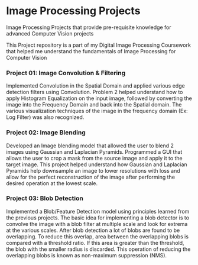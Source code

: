 # Image Processing Projects
Image Processing Projects that provide pre-requisite knowledge for advanced Computer Vision projects

This Project repository is a part of my Digital Image Processing Coursework that helped me understand the fundamentals of Image Processing for Computer Vision

### Project 01: Image Convolution & Filtering

Implemented Convolution in the Spatial Domain and applied various edge detection filters using Convolution. Problem 2 helped understand how to apply Histogram Equalization on the input image, followed by converting the image into the Frequency Domain and back into the Spatial domain. The various visualization techniques of the image in the frequency domain (Ex: Log Filter) was also recognized. 

### Project 02: Image Blending
Developed an Image blending model that allowed the user to blend 2 images using Gaussian and Laplacian Pyramids. Programmed a GUI that allows the user to crop a mask from the source image and apply it to the target image. This project helped understand how Gaussian and Laplacian Pyramids help downsample an image to lower resolutions with loss and allow for the perfect reconstruction of the image after performing the desired operation at the lowest scale.

### Project 03: Blob Detection
Implemented a Blob/Feature Detection model using principles learned from the previous projects. The basic idea for implementing a blob detector is to convolve the image with a blob filter at multiple scale and look for extrema at the various scales. After blob detection a lot of blobs are found to be overlapping. To reduce this overlap, area between the overlapping blobs is compared with a threshold ratio. If this area is greater than the threshold, the blob with the smaller radius is discarded. This operation of reducing the overlapping blobs is known as non-maximum suppression (NMS).
